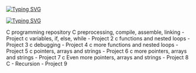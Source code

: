 [![Typing SVG](https://readme-typing-svg.herokuapp.com?font=Fira+Code&weight=900&size=30&pause=1000&width=435&lines=ALX+LOW_LEVEL_PROGRAMMING)](https://git.io/typing-svg)

[![Typing SVG](https://readme-typing-svg.herokuapp.com?font=Fira+Code&weight=900&pause=1000&color=11F700&width=435&lines=%23include+%3Cstdio.h%3E)](https://git.io/typing-svg)

C programming repository C preprocessing, compile, assemble, linking - Project
c variables, if, else, while - Project 2
c functions and nested loops - Project 3
c debugging - Project 4
c more functions and nested loops - Project 5
c pointers, arrays and strings - Project 6
c more pointers, arrays and strings - Project 7
c Even more pointers, arrays and strings - Project 8
C - Recursion - Project 9
